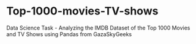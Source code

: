 # Top-1000-movies-TV-shows
Data Science Task -  Analyzing the IMDB Dataset of the Top 1000 Movies and TV Shows using Pandas from GazaSkyGeeks
